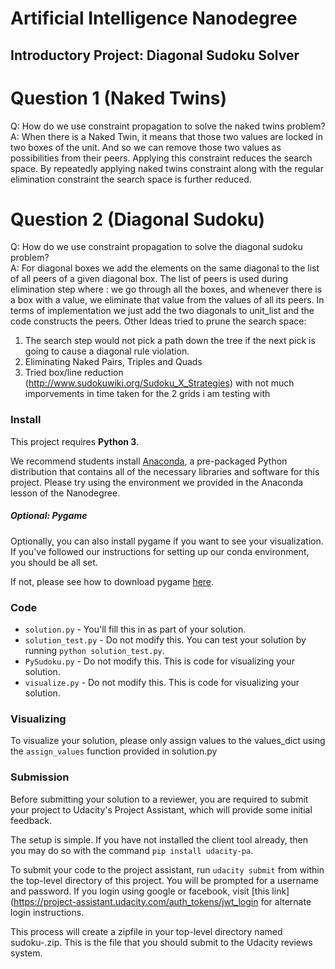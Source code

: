# Artificial Intelligence Nanodegree
## Introductory Project: Diagonal Sudoku Solver

# Question 1 (Naked Twins)
Q: How do we use constraint propagation to solve the naked twins problem?  
A: When there is a Naked Twin, it means that those two values are locked in two boxes of the unit. And so we can remove those two values as possibilities from their peers. Applying this constraint reduces the search space. By repeatedly applying naked twins constraint along with the regular elimination constraint the search space is further reduced.

# Question 2 (Diagonal Sudoku)
Q: How do we use constraint propagation to solve the diagonal sudoku problem?  
A: For diagonal boxes we add the elements on the same diagonal to the list of all peers of a given diagonal box. The list of peers is used during elimination step where : we go through all the boxes, and whenever there is a box with a value,  we eliminate that value from the values of all its peers. In terms of implementation we just add the two diagonals to unit_list and the code constructs the peers. 
Other Ideas tried to prune the search space:
 1. The search step would not pick a path down the tree if the next pick is going to cause a diagonal rule violation.
 2. Eliminating Naked Pairs, Triples and Quads
 3. Tried box/line reduction (http://www.sudokuwiki.org/Sudoku_X_Strategies) with not much imporvements in time taken for the 2 grids i am testing with 

### Install

This project requires **Python 3**.

We recommend students install [Anaconda](https://www.continuum.io/downloads), a pre-packaged Python distribution that contains all of the necessary libraries and software for this project. 
Please try using the environment we provided in the Anaconda lesson of the Nanodegree.

##### Optional: Pygame

Optionally, you can also install pygame if you want to see your visualization. If you've followed our instructions for setting up our conda environment, you should be all set.

If not, please see how to download pygame [here](http://www.pygame.org/download.shtml).

### Code

* `solution.py` - You'll fill this in as part of your solution.
* `solution_test.py` - Do not modify this. You can test your solution by running `python solution_test.py`.
* `PySudoku.py` - Do not modify this. This is code for visualizing your solution.
* `visualize.py` - Do not modify this. This is code for visualizing your solution.

### Visualizing

To visualize your solution, please only assign values to the values_dict using the ```assign_values``` function provided in solution.py

### Submission
Before submitting your solution to a reviewer, you are required to submit your project to Udacity's Project Assistant, which will provide some initial feedback.  

The setup is simple.  If you have not installed the client tool already, then you may do so with the command `pip install udacity-pa`.  

To submit your code to the project assistant, run `udacity submit` from within the top-level directory of this project.  You will be prompted for a username and password.  If you login using google or facebook, visit [this link](https://project-assistant.udacity.com/auth_tokens/jwt_login for alternate login instructions.

This process will create a zipfile in your top-level directory named sudoku-<id>.zip.  This is the file that you should submit to the Udacity reviews system.

